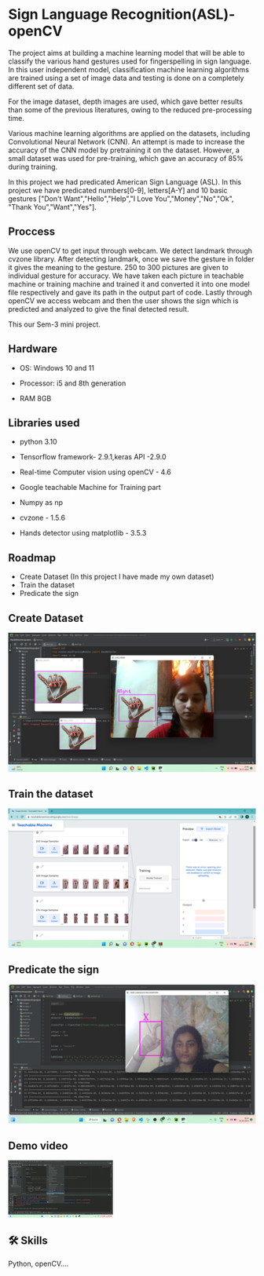 
# Sign Language Recognition(ASL)-openCV

The project aims at building a machine learning model that will be able to classify the various
hand gestures used for fingerspelling in sign language. In this user independent model,
classification machine learning algorithms are trained using a set of image data and testing is
done on a completely different set of data.

For the image dataset, depth images are used, which
gave better results than some of the previous literatures, owing to the reduced pre-processing time.

Various machine learning algorithms are applied on the datasets, including Convolutional
Neural Network (CNN). An attempt is made to increase the accuracy of the CNN model by pretraining it on the dataset. However, a small dataset was used for pre-training, which gave an accuracy of 85% during training.

In this project we had predicated American Sign Language (ASL).
In this project we have predicated numbers[0-9], letters[A-Y] and 10 basic gestures ["Don't Want","Hello","Help","I Love You","Money","No","Ok", "Thank You","Want","Yes"].

## Proccess

We use openCV to get input through webcam. We detect landmark through cvzone library. After
detecting landmark, once we save the gesture in folder it gives the meaning to the gesture. 250 to
300 pictures are given to individual gesture for accuracy. We have taken each picture in teachable
machine or training machine and trained it and converted it into one model file respectively and
gave its path in the output part of code. Lastly through openCV we access webcam and then the
user shows the sign which is predicted and analyzed to give the final detected result.

This our Sem-3 mini project.
## Hardware

- OS: Windows 10 and 11

- Processor: i5 and 8th generation

- RAM 8GB


## Libraries used

- python 3.10

- Tensorflow framework- 2.9.1,keras API -2.9.0

-  Real-time Computer vision using openCV - 4.6

- Google teachable Machine for Training part

- Numpy as np

- cvzone - 1.5.6

- Hands detector using matplotlib - 3.5.3 




## Roadmap 

- Create Dataset (In this project I have made my own dataset)
- Train the dataset
- Predicate the sign


## Create Dataset

![App Screenshot](https://github.com/devgeek2700/Sign-Language-recognition-using-openCV/blob/master/Output/dataset_img.png?raw=true)

## Train the dataset

![App Screenshot](https://github.com/devgeek2700/Sign-Language-recognition-using-openCV/blob/master/Output/trainning_img.png?raw=true)

## Predicate the sign

![App Screenshot](https://github.com/devgeek2700/Sign-Language-recognition-using-openCV/blob/master/Output/output_letter.png?raw=true)

## 



## Demo video

![App Screenshot](https://github.com/devgeek2700/Sign-Language-recognition-using-openCV/blob/master/Output/srl_output_demo_gif.gif?raw=true)





## 🛠 Skills
Python, openCV....

